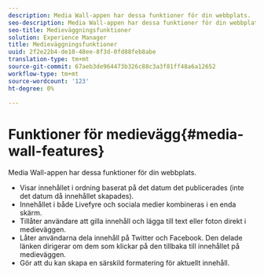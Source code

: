 ```yaml
---
description: Media Wall-appen har dessa funktioner för din webbplats.
seo-description: Media Wall-appen har dessa funktioner för din webbplats.
seo-title: Medieväggningsfunktioner
solution: Experience Manager
title: Medieväggningsfunktioner
uuid: 2f2e22b4-de10-48ee-8f3d-0fd88feb8abe
translation-type: tm+mt
source-git-commit: 67aeb3de964473b326c88c3a3f81ff48a6a12652
workflow-type: tm+mt
source-wordcount: '123'
ht-degree: 0%

---
```



# Funktioner för medievägg{#media-wall-features}

Media Wall-appen har dessa funktioner för din webbplats.



* Visar innehållet i ordning baserat på det datum det publicerades (inte det datum då innehållet skapades).
* Innehållet i både Livefyre och sociala medier kombineras i en enda skärm.
* Tillåter användare att gilla innehåll och lägga till text eller foton direkt i medieväggen.
* Låter användarna dela innehåll på Twitter och Facebook. Den delade länken dirigerar om dem som klickar på den tillbaka till innehållet på medieväggen.
* Gör att du kan skapa en särskild formatering för aktuellt innehåll.

